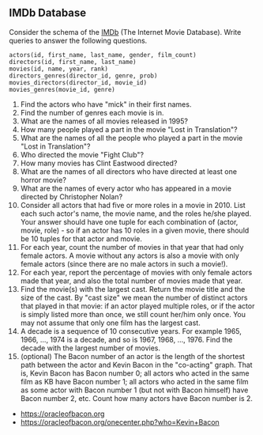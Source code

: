 ## IMDb Database

Consider the schema of the [IMDb](https://www.imdb.com/) (The Internet Movie Database). Write queries to answer the following questions. 
```
actors(id, first_name, last_name, gender, film_count)
directors(id, first_name, last_name)
movies(id, name, year, rank)
directors_genres(director_id, genre, prob)
movies_directors(director_id, movie_id)
movies_genres(movie_id, genre)
```

1. Find the actors who have "mick" in their first names.
1. Find the number of genres each movie is in.
1. What are the names of all movies released in 1995?
1. How many people played a part in the movie "Lost in Translation"?
1. What are the names of all the people who played a part in the movie "Lost in Translation"?
1. Who directed the movie "Fight Club"?
1. How many movies has Clint Eastwood directed?
1. What are the names of all directors who have
  directed at least one horror movie?
1. What are the names of every actor who has appeared
  in a movie directed by Christopher Nolan?
1. Consider all actors that had five or more roles in a movie in 2010. List each such actor's name, the movie name, and the roles he/she played. Your answer should have one tuple for each combination of (actor, movie, role) - so if an actor has 10 roles in a given movie, there should be 10 tuples for that actor and movie.
1. For each year, count the number of movies in that year that had only female actors. A movie without any actors is also a movie with only female actors (since there are no male actors in such a movie!).
1. For each year, report the percentage of movies with only female actors made that year, and also the total number of movies made that year.
1. Find the movie(s) with the largest cast. Return the movie title and the size of the cast. By "cast size" we mean the number of distinct actors that played in that movie: if an actor played multiple roles, or if the actor is simply listed more than once, we still count her/him only once. You may not assume that only one film has the largest cast.
1. A decade is a sequence of 10 consecutive years. For example 1965, 1966, ..., 1974 is a decade, and so is 1967, 1968, ..., 1976. Find the decade with the largest number of movies.
1. (optional) The Bacon number of an actor is the length of the shortest path between the actor and Kevin Bacon in the "co-acting" graph. That is, Kevin Bacon has Bacon number 0; all actors who acted in the same film as KB have Bacon number 1; all actors who acted in the same film as some actor with Bacon number 1 (but not with Bacon himself) have Bacon number 2, etc. Count how many actors have Bacon number is 2.
* https://oracleofbacon.org
* https://oracleofbacon.org/onecenter.php?who=Kevin+Bacon
